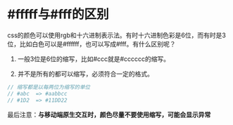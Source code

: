 # #fffff与#fff的区别

css的颜色可以使用rgb和十六进制表示法。有时十六进制色彩是6位，而有时是3位，比如白色可以是#ffffff，也可以写成#fff。有什么区别呢？

1. 一般3位是6位的缩写，比如#ccc就是#cccccc的缩写。

2. 并不是所有的都可以缩写，必须符合一定的格式。

```js
// 缩写都是以每两位为缩写的单位
// #abc  => #aabbcc
// #1D2  => #11DD22
```

最后注意：**与移动端原生交互时，颜色尽量不要使用缩写，可能会显示异常**

